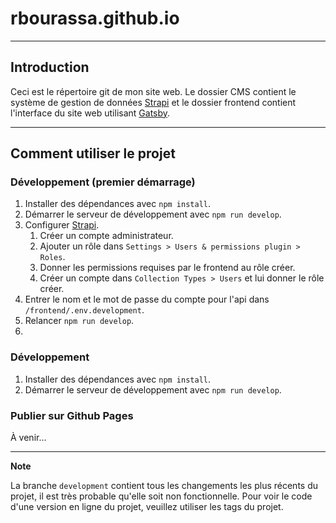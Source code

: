 # rbourassa.github.io

***

## Introduction
Ceci est le répertoire git de mon site web.
Le dossier CMS contient le système de gestion de données [Strapi](https://strapi.io/) et le dossier frontend contient l'interface du site web utilisant [Gatsby](https://www.gatsbyjs.com/).

***

## Comment utiliser le projet
### Développement (premier démarrage)
1. Installer des dépendances avec `npm install`.
2. Démarrer le serveur de développement avec `npm run develop`.
3. Configurer [Strapi](http://localhost:1337/admin).
   1. Créer un compte administrateur.
   2. Ajouter un rôle dans `Settings > Users & permissions plugin > Roles`.
   3. Donner les permissions requises par le frontend au rôle créer.
   4. Créer un compte dans `Collection Types > Users` et lui donner le rôle créer.
4. Entrer le nom et le mot de passe du compte pour l'api dans `/frontend/.env.development`.
5. Relancer `npm run develop`.
6. 
### Développement
1. Installer des dépendances avec `npm install`.
2. Démarrer le serveur de développement avec `npm run develop`.


### Publier sur Github Pages
À venir...

***

**Note**

La branche `development` contient tous les changements les plus récents du projet, il est très probable qu'elle soit non fonctionnelle. Pour voir le code d'une version en ligne du projet, veuillez utiliser les tags du projet.